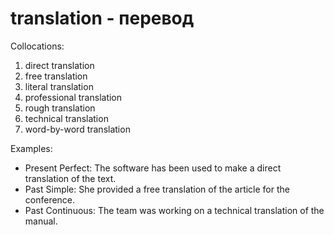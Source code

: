 # translation - перевод

Collocations:

1. direct translation
2. free translation
3. literal translation
4. professional translation
5. rough translation
6. technical translation
7. word-by-word translation

Examples:

- Present Perfect: The software has been used to make a direct translation of the text.
- Past Simple: She provided a free translation of the article for the conference.
- Past Continuous: The team was working on a technical translation of the manual.
